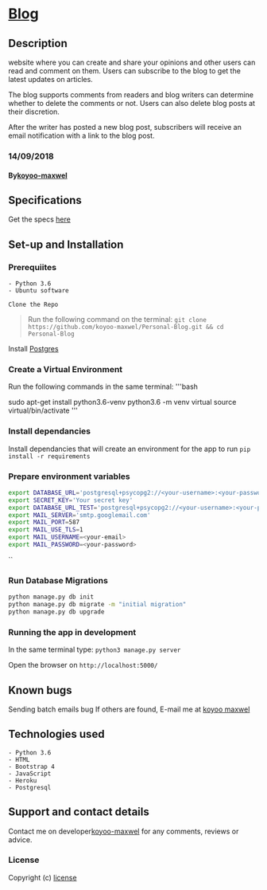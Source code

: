 # [Blog]()

## Description

website where you can create and share your opinions and other users can read and comment on them.
Users can subscribe to the blog to get the latest updates on articles.

The blog supports comments from readers and blog writers can determine whether to delete the comments or not. Users can also delete blog posts at their discretion.

After the writer has posted a new blog post, subscribers will receive an email notification with a link to the blog post.

### 14/09/2018

#### By[koyoo-maxwel](https://git.heroku.com/koyooblogit.git)

## Specifications

Get the specs [here](https://github.com/koyoo-maxwel/Personal-Blog/blob/master/SPEC.md)

## Set-up and Installation

### Prerequiites

    - Python 3.6
    - Ubuntu software

`Clone the Repo`

> Run the following command on the terminal:
`git clone https://github.com/koyoo-maxwel/Personal-Blog.git && cd Personal-Blog`

Install [Postgres](https://www.postgresql.org/download/)

### Create a Virtual Environment

Run the following commands in the same terminal:
'''bash

sudo apt-get install python3.6-venv
python3.6 -m venv virtual
source virtual/bin/activate
'''

### Install dependancies

Install dependancies that will create an environment for the app to run
`pip install -r requirements`

### Prepare environment variables

```bash
export DATABASE_URL='postgresql+psycopg2://<your-username>:<your-password>@localhost/carblog'
export SECRET_KEY='Your secret key'
export DATABASE_URL_TEST='postgresql+psycopg2://<your-username>:<your-password>@localhost/carblog_test'
export MAIL_SERVER='smtp.googlemail.com'
export MAIL_PORT=587
export MAIL_USE_TLS=1
export MAIL_USERNAME=<your-email>
export MAIL_PASSWORD=<your-password>
```

``

### Run Database Migrations

```bash
python manage.py db init
python manage.py db migrate -m "initial migration"
python manage.py db upgrade
```

### Running the app in development

In the same terminal type:
`python3 manage.py server`

Open the browser on `http://localhost:5000/`

## Known bugs

Sending batch emails bug
If others are found, E-mail me at [koyoo maxwel](koyoomaxwel@gmail.com)

## Technologies used

    - Python 3.6
    - HTML
    - Bootstrap 4
    - JavaScript
    - Heroku
    - Postgresql

## Support and contact details

Contact me on developer[koyoo-maxwel](koyoomaxwel@mail.com) for any comments, reviews or advice.

### License

Copyright (c) [license](license)
